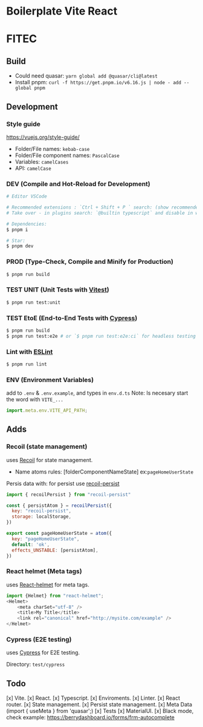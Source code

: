 # Boilerplate Vite React

# FITEC

## Build

- Could need quasar: `yarn global add @quasar/cli@latest`
- Install pnpm: `curl -f https://get.pnpm.io/v6.16.js | node - add --global pnpm`

## Development

### Style guide

https://vuejs.org/style-guide/

- Folder/File names: `kebab-case`
- Folder/File component names: `PascalCase`
- Variables: `camelCases`
- API: `camelCase`

### DEV (Compile and Hot-Reload for Development)

```sh
# Editor VSCode

# Recommended extensions : `Ctrl + Shift + P ` search: (show recommended extensions) install all
# Take over - in plugins search: `@builtin typescript` and disable in workspace: https://github.com/johnsoncodehk/volar/discussions/471

# Dependencies:
$ pnpm i

# Star:
$ pnpm dev

```

### PROD (Type-Check, Compile and Minify for Production)

```sh
$ pnpm run build
```

### TEST UNIT (Unit Tests with [Vitest](https://vitest.dev/))

```sh
$ pnpm run test:unit
```

### TEST EtoE (End-to-End Tests with [Cypress](https://www.cypress.io/))

```sh
$ pnpm run build
$ pnpm run test:e2e # or `$ pnpm run test:e2e:ci` for headless testing
```

### Lint with [ESLint](https://eslint.org/)

```sh
$ pnpm run lint
```

### ENV (Environment Variables)

add to `.env` & `.env.example`, and types in `env.d.ts`
Note: Is necesary start the word with `VITE_...`

```js
import.meta.env.VITE_API_PATH;
```

## Adds

### Recoil (state management)
uses [Recoil](https://recoiljs.org/docs/introduction/getting-started) for state management.

- Name atoms rules: [folderComponentNameState] ex:`pageHomeUserState`

Persis data with: for persist use [recoil-persist](https://github.com/polemius/recoil-persist)

```js
import { recoilPersist } from "recoil-persist"

const { persistAtom } = recoilPersist({
  key: "recoil-persist",
  storage: localStorage,
})

export const pageHomeUserState = atom({
  key: "pageHomeUserState",
  default: 'ok',
  effects_UNSTABLE: [persistAtom],
})

```

### React helmet (Meta tags)
uses [React-helmet](https://github.com/nfl/react-helmet) for meta tags.

```js
import {Helmet} from "react-helmet";
<Helmet>
    <meta charSet="utf-8" />
    <title>My Title</title>
    <link rel="canonical" href="http://mysite.com/example" />
</Helmet>
```

### Cypress (E2E testing)
uses [Cypress](https://www.cypress.io/) for E2E testing.

Directory: `test/cypress` 

## Todo
[x] Vite.
[x] React.
[x] Typescript.
[x] Enviroments.
[x] Linter.
[x] React router.
[x] State management.
[x] Persist state management.
[x] Meta Data (import { useMeta } from 'quasar';)
[x] Tests
[x] MaterialUI.
[x] Black mode, check example: https://berrydashboard.io/forms/frm-autocomplete
 



